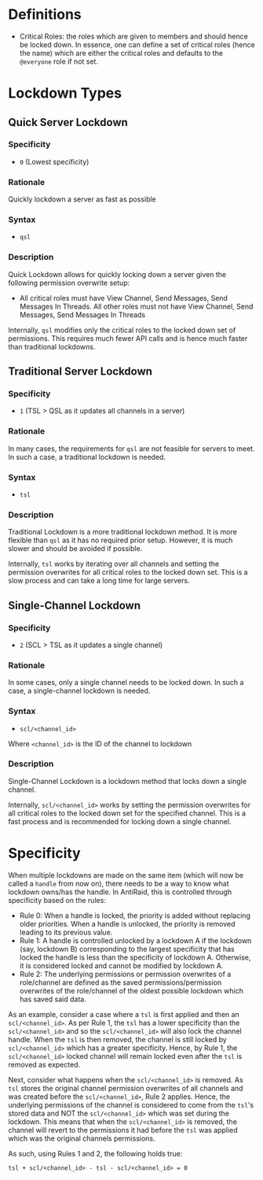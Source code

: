 # Definitions

- Critical Roles: the roles which are given to members and should hence be locked down. In essence, one can define a set of critical roles (hence the name) which are either the critical roles and defaults to the ``@everyone`` role if not set.

# Lockdown Types

## Quick Server Lockdown

### Specificity

- ``0`` (Lowest specificity)

### Rationale

Quickly lockdown a server as fast as possible

### Syntax

- ``qsl``

### Description

Quick Lockdown allows for quickly locking down a server given the following permission overwrite setup:

- All critical roles must have View Channel, Send Messages, Send Messages In Threads. All other roles must not have View Channel, Send Messages, Send Messages In Threads

Internally, ``qsl`` modifies only the critical roles to the locked down set of permissions. This requires much fewer API calls and is hence much faster than traditional lockdowns.

## Traditional Server Lockdown

### Specificity

- ``1`` (TSL > QSL as it updates all channels in a server)

### Rationale

In many cases, the requirements for ``qsl`` are not feasible for servers to meet. In such a case, a traditional lockdown is needed.

### Syntax

- ``tsl``

### Description

Traditional Lockdown is a more traditional lockdown method. It is more flexible than ``qsl`` as it has no required prior setup. However, it is much slower and should be avoided if possible.

Internally, ``tsl`` works by iterating over all channels and setting the permission overwrites for all critical roles to the locked down set. This is a slow process and can take a long time for large servers.


## Single-Channel Lockdown

### Specificity

- ``2`` (SCL > TSL as it updates a single channel)

### Rationale

In some cases, only a single channel needs to be locked down. In such a case, a single-channel lockdown is needed.

### Syntax

- ``scl/<channel_id>``

Where ``<channel_id>`` is the ID of the channel to lockdown

### Description

Single-Channel Lockdown is a lockdown method that locks down a single channel. 

Internally, ``scl/<channel_id>`` works by setting the permission overwrites for all critical roles to the locked down set for the specified channel. This is a fast process and is recommended for locking down a single channel.

# Specificity

When multiple lockdowns are made on the same item (which will now be called a ``handle`` from now on), there needs to be a way to know what lockdown owns/has the handle. In AntiRaid, this is controlled through specificity based on the rules:

- Rule 0: When a handle is locked, the priority is added without replacing older priorities. When a handle is unlocked, the priority is removed leading to its previous value.
- Rule 1: A handle is controlled unlocked by a lockdown A if the lockdown (say, lockdown B) corresponding to the largest specificity that has locked the handle is less than the specificity of lockdown A. Otherwise, it is considered locked and cannot be modified by lockdown A.
- Rule 2: The underlying permissions or permission overwrites of a role/channel are defined as the saved permissions/permission overwrites of the role/channel of the oldest possible lockdown which has saved said data.

As an example, consider a case where a ``tsl`` is first applied and then an ``scl/<channel_id>``. As per Rule 1, the ``tsl`` has a lower specificity than the ``scl/<channel_id>`` and so the ``scl/<channel_id>`` will also lock the channel handle. When the ``tsl`` is then removed, the channel is still locked by ``scl/<channel_id>`` which has a greater specificity. Hence, by Rule 1, the ``scl/<channel_id>`` locked channel will remain locked even after the ``tsl`` is removed as expected. 

Next, consider what happens when the ``scl/<channel_id>`` is removed. As ``tsl`` stores the original channel permission overwrites of all channels and was created before the ``scl/<channel_id>``, Rule 2 applies. Hence, the underlying permissions of the channel is considered to come from the ``tsl``'s stored data and NOT the ``scl/<channel_id>`` which was set during the lockdown. This means that when the ``scl/<channel_id>`` is removed, the channel will revert to the permissions it had before the ``tsl`` was applied which was the original channels permissions.

As such, using Rules 1 and 2, the following holds true:

``tsl + scl/<channel_id> - tsl - scl/<channel_id> = 0``